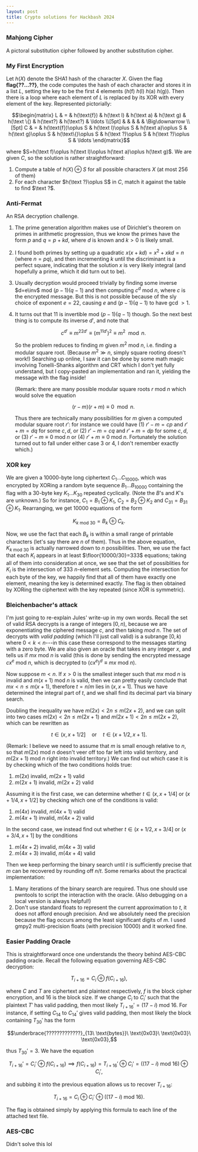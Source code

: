 ```yaml
---
layout: post
title: Crypto solutions for Hackbash 2024
---
```


### Mahjong Cipher

A pictoral substitution cipher followed by another substitution cipher.

### My First Encryption

Let $h(X)$ denote the SHA1 hash of the character $X$. Given the flag **flag{??$\ldots$??}**, the code computes the hash of each character and stores it in a list $L$, setting the key to be the first 4 elements $(h(\text{f})\ h(\text{l})\ h(\text{a})\ h(\text{g}))$. Then there is a loop where each element of $L$ is replaced by its XOR with every element of the key. Represented pictorially:

$$\begin{matrix}
L & = & h(\text{f}) & h(\text l) & h(\text a) & h(\text g) & h(\text \{) & h(\text?) & h(\text?) & \ldots \\[5pt]
  &   &      &      &      & \Big\downarrow \\[5pt]
C & = & h(\text{f})\oplus S & h(\text l)\oplus S & h(\text a)\oplus S & h(\text g)\oplus S & h(\text\{)\oplus S & h(\text ?)\oplus S & h(\text ?)\oplus S & \ldots
\end{matrix}$$

where $S=h(\text f)\oplus h(\text l)\oplus h(\text a)\oplus h(\text g)$. We are given $C$, so the solution is rather straightforward:

1. Compute a table of $h(X)\oplus S$ for all possible characters $X$ (at most 256 of them)
2. For each character $h(\text ?)\oplus S$ in $C$, match it against the table to find $\text ?$.

### Anti-Fermat

An RSA decryption challenge.

1. The prime generation algorithm makes use of Dirichlet's theorem on primes in arithmetic progression, thus we know the primes have the form $p$ and $q=p+kd$, where $d$ is known and $k>0$ is likely small.
2. I found both primes by setting up a quadratic $x(x+kd)=x^2+xkd=n$ (where $n=pq$), and then incrementing $k$ until the discriminant is a perfect square, indicating that the solution $x$ is very likely integral (and hopefully a prime, which it did turn out to be).
3. Usually decryption would proceed trivially by finding some inverse $d=e\inv$ mod $(p-1)(q-1)$ and then computing $c^d$ mod $n$, where $c$ is the encrypted message. But this is not possible because of the sly choice of exponent $e=22$, causing $e$ and $(p-1)(q-1)$ to have gcd $>1$.
4. It turns out that 11 is invertible mod $(p-1)(q-1)$ though. So the next best thing is to compute its inverse $d'$, and note that

    $$c^{d'}\equiv m^{22d'}\equiv (m^{11d'})^2\equiv m^2 \mod{n}.$$

    So the problem reduces to finding $m$ given $m^2$ mod $n$, i.e. finding a modular square root. (Because $m^2\gg n$, simply square rooting doesn't work!) Searching up online, I saw it can be done by some math magic involving Tonelli-Shanks algorithm and CRT which I don't yet fully understand, but I copy-pasted an implementation and ran it, yielding the message with the flag inside!

    (Remark: there are many possible modular square roots $r$ mod $n$ which would solve the equation

    $$(r-m)(r+m)\equiv 0 \mod{n}.$$

    Thus there are technically many possibilities for $m$ given a computed modular square root $r'$: for instance we could have (1) $r'-m=cp$ and $r'+m=dq$ for some $c,d$, or (2) $r'-m=cq$ and $r'+m=dp$ for some $c,d$, or (3) $r'-m\equiv 0$ mod $n$ or (4) $r'+m\equiv0$ mod $n$. Fortunately the solution turned out to fall under either case 3 or 4, I don't remember exactly which.)

### XOR key

We are given a 10000-byte long ciphertext $C_1\ldots C_{10000}$, which was encrypted by XORing a random byte sequence $B_1\ldots B_{10000}$ containing the flag with a 30-byte key $K_1\ldots K_{30}$ repeated cyclically. (Note the $B$'s and $K$'s are unknown.) So for instance, $C_1=B_1\oplus K_1$, $C_2=B_2\oplus K_2$ and $C_{31}=B_{31}\oplus K_1$. Rearranging, we get 10000 equations of the form

$$K_{k\ \text{mod}\ 30} = B_k\oplus C_k.$$

Now, we use the fact that each $B_k$ is within a small range of printable characters (let's say there are $n$ of them). Thus in the above equation, $K_{k\ \text{mod}\ 30}$ is actually narrowed down to $n$ possibilities. Then, we use the fact that each $K_i$ appears in at least $\floor{10000/30}=333$ equations; taking all of them into consideration at once, we see that the set of possiblities for $K_i$ is the intersection of 333 $n$-element sets. Computing the intersection for each byte of the key, we happily find that all of them have exactly one element, meaning the key is determined exactly. The flag is then obtained by XORing the ciphertext with the key repeated (since XOR is symmetric).

### Bleichenbacher's attack

I'm just going to re-explain Jules' write-up in my own words. Recall the set of valid RSA decrypts is a range of integers $[0,n)$, because we are exponentiating the ciphered message $c$, and then taking *mod $n$*. The set of decrypts with *valid padding* (which I'll just call valid) is a subrange $[0,k)$ where $0<k<n$---in this case these correspond to the messages starting with a zero byte. We are also given an oracle that takes in any integer $x$, and tells us if $mx$ mod $n$ is valid (this is done by sending the encrypted message $cx^e$ mod $n$, which is decrypted to $(cx^e)^d\equiv mx$ mod $n$).

Now suppose $m<n$. If $x>0$ is the smallest integer such that $mx$ mod $n$ is invalid and $m(x+1)$ mod $n$ is valid, then we can pretty easily conclude that $mx<n\le m(x+1)$, therefore $t=n/m$ lies in $(x,x+1]$. Thus we have determined the integral part of $t$, and we shall find its decimal part via binary search.

Doubling the inequality we have $m(2x)<2n\le m(2x+2)$, and we can split into two cases $m(2x)<2n\le m(2x+1)$ and $m(2x+1)<2n\le m(2x+2)$, which can be rewritten as

$$t\in(x,x+1/2] \quad\text{or}\quad t\in(x+1/2,x+1].$$

(Remark: I believe we need to assume that $m$ is small enough relative to $n$, so that $m(2x)$ mod $n$ doesn't veer off too far left into valid territory, and $m(2x+1)$ mod $n$ right into invalid territory.) We can find out which case it is by checking which of the two conditions holds true:
1. $m(2x)$ invalid, $m(2x+1)$ valid
2. $m(2x+1)$ invalid, $m(2x+2)$ valid

Assuming it is the first case, we can determine whether $t\in(x,x+1/4]$ or $(x+1/4,x+1/2]$ by checking which one of the conditions is valid:
1. $m(4x)$ invalid, $m(4x+1)$ valid
2. $m(4x+1)$ invalid, $m(4x+2)$ valid

In the second case, we instead find out whether $t\in(x+1/2,x+3/4]$ or $(x+3/4,x+1]$ by the conditions
1. $m(4x+2)$ invalid, $m(4x+3)$ valid
2. $m(4x+3)$ invalid, $m(4x+4)$ valid

Then we keep performing the binary search until $t$ is sufficiently precise that $m$ can be recovered by rounding off $n/t$. Some remarks about the practical implementation:
1. Many iterations of the binary search are required. Thus one should use pwntools to script the interaction with the oracle. (Also debugging on a local version is always helpful!)
2. Don't use standard floats to represent the current approximation to $t$, it does not afford enough precision. And we absolutely need the precision because the flag occurs among the least significant digits of $m$. I used gmpy2 multi-precision floats (with precision 10000) and it worked fine.

### Easier Padding Oracle

This is straightforward once one understands the theory behind AES-CBC padding oracle. Recall the following equation governing AES-CBC decryption:

$$T_{i+16} = C_i\oplus f(C_{i+16}),$$

where $C$ and $T$ are ciphertext and plaintext respectively, $f$ is the block cipher encryption, and 16 is the block size. If we change $C_i$ to $C_i'$ such that the plaintext $T'$ has valid padding, then most likely $T_{i+16}'=(17-i)\ \text{mod}\ 16$. For instance, if setting $C_{14}$ to $C_{14}'$ gives valid padding, then most likely the block containing $T_{30}'$ has the form

$$\underbrace{?????????????}_{13\ \text{bytes}}\ \text{0x03}\ \text{0x03}\ \text{0x03},$$

thus $T_{30}'=3$. We have the equation

$$T_{i+16}' = C_i'\oplus f(C_{i+16}) \implies f(C_{i+16}) = T_{i+16}'\oplus C_i' = \bigl((17-i)\ \text{mod}\ 16\bigr) \oplus C_i',$$

and subbing it into the previous equation allows us to recover $T_{i+16}$:

$$T_{i+16} = C_i\oplus C_i'\oplus \bigl((17-i)\ \text{mod}\ 16\bigr).$$

The flag is obtained simply by applying this formula to each line of the attached text file.

### AES-CBC

Didn't solve this lol
